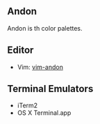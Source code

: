 ## Andon
Andon is th color palettes.

## Editor

* Vim: [vim-andon](https://github.com/muratas/vim-andon)

## Terminal Emulators

* iTerm2
* OS X Terminal.app
